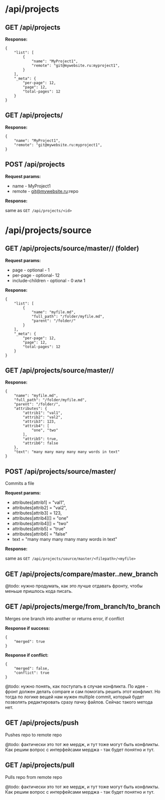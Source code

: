 # /api/projects

## GET /api/projects

**Response:**

```
{
    "list": [
        {
            "name": "MyProject1",
            "remote": "git@mywebsite.ru:myproject1",
        }
    ],
    "_meta": {
        "per-page": 12,
        "page": 12,
        "total-pages": 12
    }
}
```

## GET /api/projects/<id>

**Response:**

```
{
    "name": "MyProject1",
    "remote": "git@mywebsite.ru:myproject1",
}
```

## POST /api/projects

**Request params:**

- name - MyProject1
- remote - git@mywebsite.ru:repo

**Response:**

same as `GET /api/projects/<id>`

# /api/projects/source

## GET /api/projects/source/master/<filepath>/ (folder)

**Request params:**

- page - optional - 1
- per-page - optional- 12
- include-children - optional - 0 или 1

**Response:**

```
{
    "list": [
        {
            "name": "myfile.md",
            "full_path": "/folder/myfile.md",
            "parent": "/folder/"
        }
    ],
    "_meta": {
        "per-page": 12,
        "page": 12,
        "total-pages": 12
    }
}
```

## GET /api/projects/source/master/<filepath>/<myfile>


**Response:**

```
{
    "name": "myfile.md",
    "full_path": "/folder/myfile.md",
    "parent": "/folder/",
    "attributes": {
        "attrib1": "val1",
        "attrib2": "val2",
        "attrib3": 123,
        "attrib4": [
            "one", "two"
        ],
        "attrib5": true,
        "attrib6": false
    },
    "text": "many many many many many words in text"
}
```


## POST /api/projects/source/master/<filepath>

Commits a file

**Request params:**

- attributes[attrib1] = "val1",
- attributes[attrib2] = "val2",
- attributes[attrib3] = 123,
- attributes[attrib4][] = "one"
- attributes[attrib4][] = "two"
- attributes[attrib5] = "true"
- attributes[attrib6] = "false"
- text = "many many many many many words in text"

**Response:**

same as `GET /api/projects/source/master/<filepath>/<myfile>`

## GET /api/projects/compare/master..new_branch

@todo: нужно продумать, как это лучше отдавать фронту, чтобы меньше пришлось кода писать.

## GET /api/projects/merge/from_branch/to_branch

Merges one branch into another or returns error, if conflict

**Response if success:**

```
{
    "merged": true
}
```

**Response if conflict:**

```
{
    "merged": false,
    "conflict": true
}
```

@todo: нужно понять, как поступать в случае конфликта. По идее - фронт должен делать compare и сам помогать решить этот конфликт. Но тогда по логике вещей нам нужен multiple commit, который будет позволять редактировать сразу пачку файлов. Сейчас такого метода нет.


## GET /api/projects/push

Pushes repo to remote repo

@todo: фактически это тот же мердж, и тут тоже могут быть конфликты. Как решим вопрос с интерфейсами мерджа - так будет понятно и тут.

## GET /api/projects/pull

Pulls repo from remote repo

@todo: фактически это тот же мердж, и тут тоже могут быть конфликты. Как решим вопрос с интерфейсами мерджа - так будет понятно и тут.



